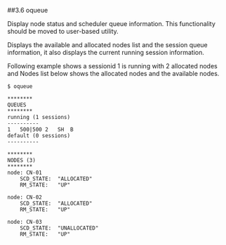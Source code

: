 ##3.6 oqueue

Display node status and scheduler queue information.  This functionality should be moved to user-based utility.

Displays the available and allocated nodes list and the session queue information, it also displays the current running session information. 

Following example shows a sessionid 1 is running with 2 allocated nodes and Nodes list below shows the allocated nodes and the available nodes.
```
$ oqueue 

********
QUEUES
********
running (1 sessions)
----------
1	500|500	2	SH	B
default (0 sessions)
----------

********
NODES (3)
********
node: CN-01 
	SCD_STATE:	"ALLOCATED" 
	RM_STATE:	"UP"

node: CN-02 
	SCD_STATE:	"ALLOCATED" 
	RM_STATE:	"UP"

node: CN-03 
	SCD_STATE:	"UNALLOCATED" 
	RM_STATE:	"UP"
```
